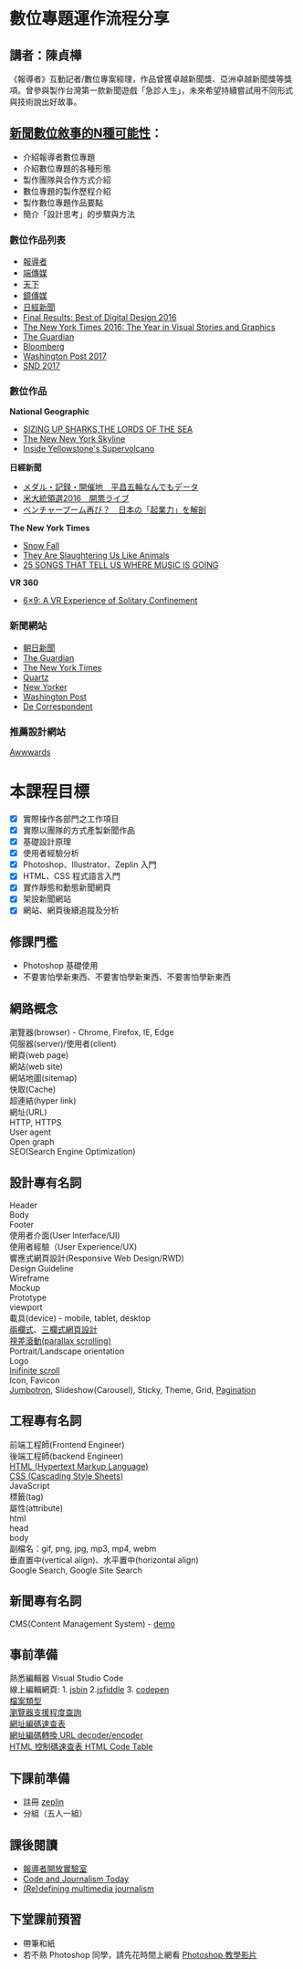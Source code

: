 # 數位專題運作流程分享
## 講者：陳貞樺
《報導者》互動記者/數位專案經理，作品曾獲卓越新聞獎、亞洲卓越新聞獎等獎項。曾參與製作台灣第一款新聞遊戲「急診人生」，未來希望持續嘗試用不同形式與技術說出好故事。

## [新聞數位敘事的N種可能性](https://docs.google.com/presentation/d/1CH2bOobnNhgFjbdKRPOkUgWuu8D45hskiSGFLZz8NKo)：
  - 介紹報導者數位專題 
  - 介紹數位專題的各種形態
  - 製作團隊與合作方式介紹
  - 數位專題的製作歷程介紹
  - 製作數位專題作品要點
  - 簡介「設計思考」的步驟與方法

### 數位作品列表
- [報導者](https://www.twreporter.org/categories/infographic?page=1)
- [端傳媒](https://theinitium.com/misc/about/portfolio/)
- [天下](https://www.cw.com.tw/digital/digitalHome.action)
- [鏡傳媒](https://www.mirrormedia.mg/story/2017visual-review/)
- [日經新聞](https://vdata.nikkei.com/)
- [Final Results: Best of Digital Design 2016](https://www.snd.org/2017/02/final-results-best-of-digital-design-2016/)
- [The New York Times 2016: The Year in Visual Stories and Graphics](https://www.nytimes.com/interactive/2016/12/28/us/year-in-interactive-graphics.html?mcubz=0)
- [The Guardian](https://www.theguardian.com/interactive)
- [Bloomberg](https://www.bloomberg.com/graphics)
- [Washington Post 2017](https://www.washingtonpost.com/graphics/2017/ns/year-in-graphics/?utm_term=.95b624fc638b)
- [SND 2017](https://www.snd.org/bodd/about/2017-results/)

### 數位作品
**National Geographic**
- [SIZING UP SHARKS,THE LORDS OF THE SEA](https://www.nationalgeographic.com/magazine/2016/06/shark-species-family-tree-ocean-ecosystem-predator/)
- [The New New York Skyline](https://www.nationalgeographic.com/new-york-city-skyline-tallest-midtown-manhattan/)
- [Inside Yellowstone's Supervolcano](https://www.nationalgeographic.com/magazine/2016/05/yellowstone-national-parks-supervolcano-animation/)

**日經新聞**
- [メダル・記録・開催地　平昌五輪なんでもデータ](https://vdata.nikkei.com/newsgraphics/pyeongchang2018-data/)
- [米大統領選2016　開票ライブ](https://vdata.nikkei.com/newsgraphics/president2016-live/)
- [ベンチャーブーム再び？　日本の「起業力」を解剖](https://vdata.nikkei.com/datadiscovery/18startb/)

**The New York Times**
- [Snow Fall](http://www.nytimes.com/projects/2012/snow-fall/index.html#/?part=tunnel-creek)
- [They Are Slaughtering Us Like Animals](https://www.nytimes.com/interactive/2016/12/07/world/asia/rodrigo-duterte-philippines-drugs-killings.html)
- [25 SONGS THAT TELL US WHERE MUSIC IS GOING](https://www.nytimes.com/interactive/2016/03/10/magazine/25-songs-that-tell-us-where-music-is-going.html?mtrref=www.snd.org&mtrref=www.nytimes.com#/intro)

**VR 360**
- [6×9: A VR Experience of Solitary Confinement](https://www.theguardian.com/world/ng-interactive/2016/apr/27/6x9-a-virtual-experience-of-solitary-confinement)

### 新聞網站
- [朝日新聞](https://www.asahi.com/)
- [The Guardian](https://www.theguardian.com/international)
- [The New York Times](https://www.nytimes.com/)
- [Quartz](https://qz.com/)
- [New Yorker](https://www.newyorker.com/)
- [Washington Post](https://www.washingtonpost.com/)
- [De Correspondent](https://decorrespondent.nl/)

### 推薦設計網站
[Awwwards](https://www.awwwards.com/)

# 本課程目標
- [x] 實際操作各部門之工作項目
- [x] 實際以團隊的方式產製新聞作品
- [x] 基礎設計原理
- [x] 使用者經驗分析
- [x] Photoshop、Illustrator、Zeplin 入門
- [x] HTML、CSS 程式語言入門
- [x] 實作靜態和動態新聞網頁
- [x] 架設新聞網站
- [x] 網站、網頁後續追蹤及分析

## 修課門檻
- Photoshop 基礎使用
- 不要害怕學新東西、不要害怕學新東西、不要害怕學新東西

## 網路概念
瀏覽器(browser) - Chrome, Firefox, IE, Edge<br/>
伺服器(server)/使用者(client)<br/>
網頁(web page)<br/>
網站(web site)<br/>
網站地圖(sitemap)<br/>
快取(Cache)<br/>
超連結(hyper link)<br/>
網址(URL)<br/>
HTTP, HTTPS<br/>
User agent<br/>
Open graph<br/>
SEO(Search Engine Optimization)<br/>

## 設計專有名詞
Header<br/>
Body<br/>
Footer<br/>
使用者介面(User Interface/UI)<br/>
使用者經驗（User Experience/UX)<br/>
響應式網頁設計(Responsive Web Design/RWD)<br/>
Design Guideline<br/>
Wireframe<br/>
Mockup<br/>
Prototype<br/>
viewport<br/>
載具(device) - mobile, tablet, desktop<br/>
[兩欄式](https://www.asahi.com/?iref=com_gnavi_top)、[三欄式網頁設計](https://www.newyorker.com/)<br/>
[視差滾動(parallax scrolling)](http://www.nytimes.com/projects/2012/snow-fall/index.html#/?part=tunnel-creek)<br/>
Portrait/Landscape orientation<br/>
Logo<br/>
[Inifinite scroll](https://us.yahoo.com)<br/>
Icon, Favicon<br/>
[Jumbotron](https://getbootstrap.com/docs/3.3/components/#jumbotron), Slideshow(Carousel), Sticky, Theme, Grid, [Pagination](https://www.twreporter.org/topics)<br/>

## 工程專有名詞
前端工程師(Frontend Engineer)<br/>
後端工程師(backend Engineer)<br/>
[HTML (Hypertext Markup Language)](https://developer.mozilla.org/zh-TW/docs/Learn/Getting_started_with_the_web/HTML_basics)<br/>
[CSS (Cascading Style Sheets)](https://developer.mozilla.org/zh-TW/docs/Web/CSS)<br/>
JavaScript<br/>
標籤(tag)<br/>
屬性(attribute)<br/>
html<br/>
head<br/>
body<br/>
副檔名：gif, png, jpg, mp3, mp4, webm<br/>
垂直置中(vertical align)、水平置中(horizontal align)<br/>
Google Search, Google Site Search<br/>

## 新聞專有名詞
CMS(Content Management System) - [demo](http://demo.keystonejs.com/)<br/>

## 事前準備
熟悉編輯器 Visual Studio Code<br/>
線上編輯網頁: 1. [jsbin](https://jsbin.com/) 2.[jsfiddle](https://jsfiddle.net/) 3. [codepen](https://codepen.io/)<br/>
[檔案類型](https://developer.mozilla.org/en-US/docs/Web/HTTP/Basics_of_HTTP/MIME_types)<br/>
[瀏覽器支援程度查詢](https://caniuse.com/)<br/>
[網址編碼速查表](https://www.w3schools.com/TagS/ref_urlencode.asp)<br/>
[網址編碼轉換 URL decoder/encoder](https://meyerweb.com/eric/tools/dencoder/)<br/>
[HTML 控制碼速查表 HTML Code Table](https://ascii.cl/htmlcodes.htm)<br/>

## 下課前準備
- 註冊 [zeplin](https://zeplin.io/)
- 分組（五人一組）

## 課後閱讀
- [報導者開放實驗室](https://medium.com/twreporter)
- [Code and Journalism Today](https://code.likeagirl.io/code-and-journalism-today-ce8909628ce5)
- [(Re)defining multimedia journalism](https://medium.com/thoughts-on-journalism/re-defining-multimedia-journalism-1f4966df37bc)

## 下堂課前預習
- 帶筆和紙
- 若不熟 Photoshop 同學，請先花時間上網看 [Photoshop 教學影片](https://www.youtube.com/watch?v=pFyOznL9UvA)
